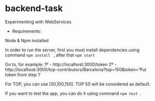 # backend-task
Experimenting with WebServices

- Requirements:

Node & Npm installed

In order to run the server, first you must install dependencies using command ``npm install `` , after that `` npm start ``

Go to, for example: 
1º - http://localhost:3000/token
2º - http://localhost:3000/top-contributors/Barcelona?top=150&token='Put token from step 1'

For TOP, you can use [50,100,150]. TOP 50 will be considered as default.

If you want to test the app, you can do it using command ``npm test ``.
